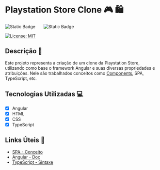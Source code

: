 # Playstation Store Clone 🎮 🛍️

![Static Badge](https://img.shields.io/badge/https%3A%2F%2Fimg.shields.io%2Fbadge%2Fany_text-CLI%3A%2016.2.0-red?style=for-the-badge&logo=ANGULAR&label=ANGULAR) &nbsp; &nbsp; &nbsp; ![Static Badge](https://img.shields.io/badge/https%3A%2F%2Fimg.shields.io%2Fbadge%2Fany_text-V%3A%2018.17.0-green?style=for-the-badge&logo=Node.js&label=Node.js)

[![License: MIT](https://img.shields.io/badge/License-MIT-yellow.svg)](https://opensource.org/licenses/MIT)

## Descrição 📖
Este projeto representa a criação de um clone da Playstation Store, utilizando como base o framework Angular e suas diversas propriedades e atribuições. Nele são trabalhados conceitos como [Components](https://angular.io/guide/component-overview), SPA, TypeScript, etc.

## Tecnologias Utilizadas 💻
- [x] Angular
- [x] HTML
- [x] CSS
- [x] TypeScript

## Links Úteis 🔗
- [SPA - Conceito](https://www.treinaweb.com.br/blog/o-que-sao-aplicacoes-spa)
- [Angular - Doc](https://angular.io/)
- [TypeScript - Sintaxe](https://www.typescriptlang.org/pt/) 
